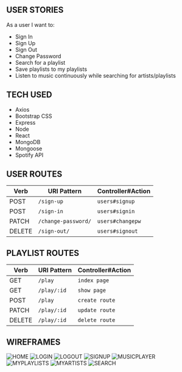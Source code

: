 ## USER STORIES
As a user I want to:
- Sign In
- Sign Up
- Sign Out
- Change Password
- Search for a playlist
- Save playlists to my playlists
- Listen to music continuously while searching for artists/playlists
  
## TECH USED
- Axios
- Bootstrap CSS
- Express
- Node
- React
- MongoDB
- Mongoose
- Spotify API

## USER ROUTES

| Verb   | URI Pattern            | Controller#Action |
|--------|------------------------|-------------------|
| POST   | `/sign-up`             | `users#signup`    |
| POST   | `/sign-in`             | `users#signin`    |
| PATCH  | `/change-password/`    | `users#changepw`  |
| DELETE | `/sign-out/`           | `users#signout`   |

## PLAYLIST ROUTES

| Verb    | URI Pattern           | Controller#Action      |
|---------|-----------------------|------------------------|
| GET     | `/play`               | `index page`           |
| GET     | `/play/:id`           | `show page`            |
| POST    | `/play`               | `create route`         |
| PATCH   | `/play/:id`           | `update route`         |
| DELETE  | `/play/:id`           | `delete route`         |

## WIREFRAMES
![HOME](wireframes/home.jpg)
![LOGIN](wireframes/login.jpg)
![LOGOUT](wireframes/logout.jpg)
![SIGNUP](wireframes/signup.jpg)
![MUSICPLAYER](wireframes/musicplayer.jpg)
![MYPLAYLISTS](wireframes/myplaylists.jpg)
![MYARTISTS](wireframes/myartists.jpg)
![SEARCH](wireframes/search.jpg)